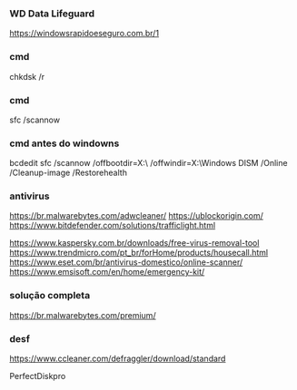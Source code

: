 ### WD Data Lifeguard
https://windowsrapidoeseguro.com.br/1

### cmd
chkdsk /r

### cmd
sfc /scannow

### cmd antes do windowns
bcdedit
sfc /scannow /offbootdir=X:\ /offwindir=X:\Windows
DISM /Online /Cleanup-image /Restorehealth

### antivirus
https://br.malwarebytes.com/adwcleaner/
https://ublockorigin.com/
https://www.bitdefender.com/solutions/trafficlight.html

https://www.kaspersky.com.br/downloads/free-virus-removal-tool
https://www.trendmicro.com/pt_br/forHome/products/housecall.html
https://www.eset.com/br/antivirus-domestico/online-scanner/
https://www.emsisoft.com/en/home/emergency-kit/

### solução completa
https://br.malwarebytes.com/premium/

### desf
https://www.ccleaner.com/defraggler/download/standard

PerfectDiskpro
